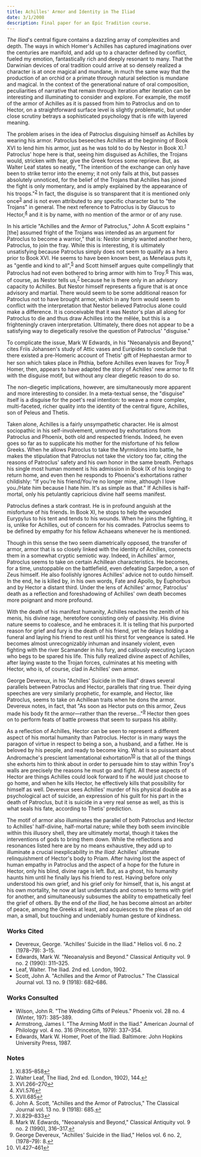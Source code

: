 ```yaml
---
title: Achilles' Armor and Identity in The Iliad
date: 3/1/2008
description: Final paper for an Epic Tradition course.
---
```

*The Iliad*'s central figure contains a dazzling array of complexities and depth. The ways in which Homer's Achilles has captured imaginations over the centuries are manifold, and add up to a character defined by conflict, fueled my emotion, fantastically rich and deeply resonant to many. That the Darwinian devices of oral tradition could arrive at so densely realized a character is at once magical and mundane, in much the same way that the production of an orchid or a primate through natural selection is mundane and magical. In the context of the generational nature of oral composition, peculiarities of narrative that remain through iteration after iteration can be interesting and illuminating to consider and explore. For example, the motif of the armor of Achilles as it is passed from him to Patroclus and on to Hector, on a straightforward surface level is slightly problematic, but under close scrutiny betrays a sophisticated psychology that is rife with layered meaning.

The problem arises in the idea of Patroclus disguising himself as Achilles by wearing his armor. Patroclus beseeches Achilles at the beginning of Book XVI to lend him his armor, just as he was told to do by Nestor in Book XI.<sup id="fnref:1"><a href="#fn:1" rel="footnote">1</a></sup> Patroclus' hope here is that, seeing him disguised as Achilles, the Trojans would, stricken with fear, give the Greek forces some reprieve. But, as Walter Leaf states so neatly, "The intention of the exchange can only have been to strike terror into the enemy; it not only fails at this, but passes absolutely unnoticed, for the belief of the Trojans that Achilles has joined the fight is only momentary, and is amply explained by the appearance of his troops."<sup id="fnref:2"><a href="#fn:2" rel="footnote">2</a></sup> In fact, the disguise is so transparent that it is mentioned only once<sup id="fnref:3"><a href="#fn:3" rel="footnote">3</a></sup> and is not even attributed to any specific character but to "the Trojans" in general. The next reference to Patroclus is by Glaucus to Hector,<sup id="fnref:4"><a href="#fn:4" rel="footnote">4</a></sup> and it is by name, with no mention of the armor or of any ruse.

In his article "Achilles and the Armor of Patroclus," John A Scott explains "[the] assumed fright of the Trojans was intended as an argument for Patroclus to become a warrior," that is: Nestor simply wanted another hero, Patroclus, to join the fray. While this is interesting, it is ultimately unsatisfying because Patroclus simply does not seem to qualify as a hero prior to Book XVI. He seems to have been known best, as Menelaus puts it, as "gentle and kind to all",<sup id="fnref:5"><a href="#fn:5" rel="footnote">5</a></sup> and Scott himself argues quite compellingly that Patroclus had not even bothered to bring armor with him to Troy.<sup id="fnref:6"><a href="#fn:6" rel="footnote">6</a></sup> This was, of course, as Nestor tells us,<sup id="fnref:7"><a href="#fn:7" rel="footnote">7</a></sup> because he is there only in an advisory capacity to Achilles. But Nestor himself represents a figure that is at once advisory and martial. There would seem to be some additional reason for Patroclus not to have brought armor, which in any form would seem to conflict with the interpretation that Nestor believed Patroclus alone could make a difference. It is conceivable that it was Nestor's plan all along for Patroclus to die and thus draw Achilles into the m&ecirc;l&eacute;e, but this is a frighteningly craven interpretation. Ultimately, there does not appear to be a satisfying way to diegetically resolve the question of Patroclus' "disguise."

To complicate the issue, Mark W Edwards, in his "Neoanalysis and Beyond," cites Friis Johansen's study of Attic vases and Euripides to conclude that there existed a pre-Homeric account of Thetis' gift of Hephaestan armor to her son which takes place in Phthia, before Achilles even leaves for Troy.<sup id="fnref:8"><a href="#fn:8" rel="footnote">8</a></sup> Homer, then, appears to have adapted the story of Achilles' new armor to fit with the disguise motif, but without any clear diegetic reason to do so.

The non-diegetic implications, however, are simultaneously more apparent and more interesting to consider. In a meta-textual sense, the "disguise" itself is a disguise for the poet's real intention: to weave a more complex, multi-faceted, richer quality into the identity of the central figure, Achilles, son of Peleus and Thetis.

Taken alone, Achilles is a fairly unsympathetic character. He is almost sociopathic in his self-involvement, unmoved by exhortations from Patroclus and Phoenix, both old and respected friends. Indeed, he even goes so far as to supplicate his mother for the misfortune of his fellow Greeks. When he allows Patroclus to take the Myrmidons into battle, he makes the stipulation that Patroclus not take the victory too far, citing the reasons of Patroclus' safety and his own honor in the same breath. Perhaps his single most human moment is his admission in Book IX of his longing to return home, and even then he responds to Phoenix's exhortations rather childishly: "If you're his friend/You're no longer mine, although I love you./Hate him because I hate him. It's as simple as that." If Achilles is half-mortal, only his petulantly capricious divine half seems manifest.

Patroclus defines a stark contrast. He is in profound anguish at the misfortune of his friends. In Book XI, he stops to help the wounded Eurypylus to his tent and tends to his wounds. When he joins the fighting, it is, unlike for Achilles, out of concern for his comrades. Patroclus seems to be defined by empathy for his fellow Achaeans whenever he is mentioned.

Though in this sense the two seem diametrically opposed, the transfer of armor, armor that is so closely linked with the identity of Achilles, connects them in a somewhat cryptic semiotic way. Indeed, in Achilles' armor, Patroclus seems to take on certain Achillean characteristics. He becomes, for a time, unstoppable on the battlefield, even defeating Sarpedon, a son of Zeus himself. He also foolishly ignores Achilles' advice not to outdo himself. In the end, he is killed by, in his own words, Fate and Apollo, by Euphorbus and by Hector a distant third. Under the lens of Achilles' armor, Patroclus' death as a reflection and foreshadowing of Achilles' own death becomes more poignant and more profound.

With the death of his manifest humanity, Achilles reaches the zenith of his menis, his divine rage, heretofore consisting only of passivity. His divine nature seems to coalesce, and he embraces it. It is telling that his purported reason for grief and fury is the death of his friend, yet he delays holding a funeral and laying his friend to rest until his thirst for vengeance is sated. He becomes almost unrecognizably inhuman and insanely violent, even fighting with the river Scamander in his fury, and callously executing Lycaon who begs to be spared his life. This fully realized divine aspect of Achilles, after laying waste to the Trojan forces, culminates at his meeting with Hector, who is, of course, clad in Achilles' own armor.

George Devereux, in his "Achilles' Suicide in the Iliad" draws several parallels between Patroclus and Hector, parallels that ring true. Their dying speeches are very similarly prophetic, for example, and Hector, like Patroclus, seems to take on Achillean traits when he dons the armor. Devereux notes, in fact, that "As soon as Hector puts on this armor, Zeus made his body fit the armor&mdash;rather than the reverse..."<sup id="fnref:9"><a href="#fn:9" rel="footnote">9</a></sup> Hector then goes on to perform feats of battle prowess that seem to surpass his ability.

As a reflection of Achilles, Hector can be seen to represent a different aspect of his mortal humanity than Patroclus. Hector is in many ways the paragon of virtue in respect to being a son, a husband, and a father. He is beloved by his people, and ready to become king. What is so puissant about Andromache's prescient lamentational exhortation<sup id="fnref:10"><a href="#fn:10" rel="footnote">10</a></sup> is that all of the things she exhorts him to think about in order to persuade him to stay within Troy's walls are precisely the reasons he must go and fight. All these aspects of Hector are things Achilles could look forward to if he would just choose to go home, and when he kills Hector, he effectively kills that possibility for himself as well. Devereux sees Achilles' murder of his physical double as a psychological act of suicide, an expression of his guilt for his part in the death of Patroclus, but it is suicide in a very real sense as well, as this is what seals his fate, according to Thetis' prediction.

The motif of armor also illuminates the parallel of both Patroclus and Hector to Achilles' half-divine, half-mortal nature; while they both seem invincible within this illusory shell, they are ultimately mortal, though it takes the interventions of gods to bring them down. While the reflections and resonances listed here are by no means exhaustive, they add up to illuminate a crucial inexplicability in *the Iliad*: Achilles' ultimate relinquishment of Hector's body to Priam. After having lost the aspect of human empathy in Patroclus and the aspect of a hope for the future in Hector, only his blind, divine rage is left. But, as a ghost, his humanity haunts him until he finally lays his friend to rest. Having before only understood his own grief, and his grief only for himself, that is, his angst at his own mortality, he now at last understands and comes to terms with grief for another, and simultaneously subsumes the ability to empathetically feel the grief of others. By the end of *the Iliad*, he has become almost an arbiter of peace, among the Greeks at least, and acquiesces to the pleas of an old man, a small, but touching and undeniably human gesture of kindness.

<h3 id="works-cited">Works Cited</h3>

* Devereux, George. "Achilles' Suicide in the Iliad." Helios vol.&nbsp;6 no. 2 (1978&ndash;79): 3&ndash;15.
* Edwards, Mark W. "Neoanalysis and Beyond." Classical Antiquity vol.&nbsp;9 no. 2 (1990): 311&ndash;325.
* Leaf, Walter. The Iliad. 2nd ed. London, 1902.
* Scott, John A. "Achilles and the Armor of Patroclus." The Classical Journal vol.&nbsp;13 no. 9 (1918): 682&ndash;686.

<h3 id="works-consulted">Works Consulted</h3>

* Wilson, John R. "The Wedding Gifts of Peleus." Phoenix vol.&nbsp;28 no. 4 (Winter, 197): 385&ndash;389.
* Armstrong, James I. "The Arming Motif in the Iliad." American Journal of Philology vol.&nbsp;4 no. 316 (Princeton, 1979): 337&ndash;354.
* Edwards, Mark W. Homer, Poet of the Iliad. Baltimore: John Hopkins University Press, 1987.

<h3 id="notes">Notes</h3>

<div class="footnotes">
  <ol>
    <li id="fn:1">
      XI.835&ndash;858<a href="#fnref:1" rel="reference">&#8617;</a>
    </li>
    <li id="fn:2">
      Walter Leaf, The Iliad, 2nd ed. (London, 1902), 144.<a href="#fnref:2" rel="reference">&#8617;</a>
    </li>
    <li id="fn:3">
      XVI.266&ndash;270<a href="#fnref:3" rel="reference">&#8617;</a>
    </li>
    <li id="fn:4">
      XVI.576<a href="#fnref:4" rel="reference">&#8617;</a>
    </li>
    <li id="fn:5">
      XVII.685<a href="#fnref:5" rel="reference">&#8617;</a>
    </li>
    <li id="fn:6">
      John A. Scott, "Achilles and the Armor of Patroclus," The Classical Journal vol.&nbsp;13 no. 9 (1918): 685.<a href="#fnref:6" rel="reference">&#8617;</a>
    </li>
    <li id="fn:7">
      XI.829&ndash;833<a href="#fnref:7" rel="reference">&#8617;</a>
    </li>
    <li id="fn:8">
      Mark W. Edwards, "Neoanalysis and Beyond," Classical Antiquity vol.&nbsp;9 no. 2 (1990), 316&ndash;317.<a href="#fnref:8" rel="reference">&#8617;</a>
    </li>
    <li id="fn:9">
      George Devereux, "Achilles' Suicide in the Iliad," Helios vol.&nbsp;6 no. 2, (1978&ndash;79): 8.<a href="#fnref:9" rel="reference">&#8617;</a>
    </li>
    <li id="fn:10">
      VI.427&ndash;461<a href="#fnref:10" rel="reference">&#8617;</a>
    </li>
  </ol>
</div>
